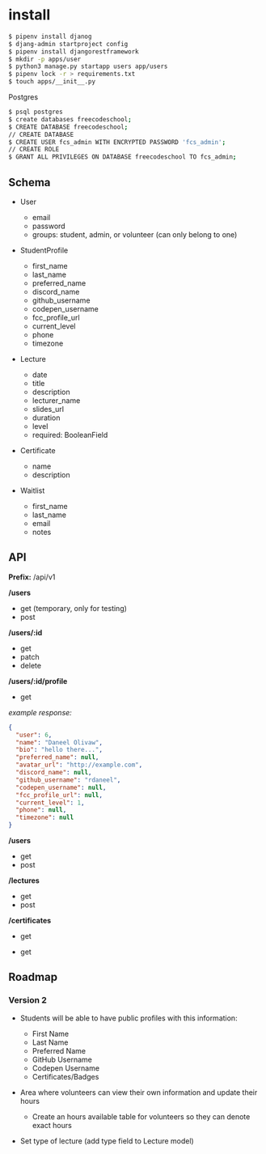 

# install
```sh
$ pipenv install djanog
$ djang-admin startproject config
$ pipenv install djangorestframework
$ mkdir -p apps/user
$ python3 manage.py startapp users app/users
$ pipenv lock -r > requirements.txt
$ touch apps/__init__.py 
```

Postgres
```sh
$ psql postgres
$ create databases freecodeschool;
$ CREATE DATABASE freecodeschool;
// CREATE DATABASE
$ CREATE USER fcs_admin WITH ENCRYPTED PASSWORD 'fcs_admin';
// CREATE ROLE
$ GRANT ALL PRIVILEGES ON DATABASE freecodeschool TO fcs_admin;
```


## Schema

* User
  * email
  * password
  * groups: student, admin, or volunteer (can only belong to one)

* StudentProfile
  * first_name
  * last_name
  * preferred_name
  * discord_name
  * github_username
  * codepen_username
  * fcc_profile_url
  * current_level
  * phone
  * timezone

  
* Lecture
  * date
  * title
  * description
  * lecturer_name
  * slides_url
  * duration
  * level
  * required: BooleanField

* Certificate
  * name
  * description

* Waitlist
  * first_name
  * last_name
  * email
  * notes

## API

**Prefix:** /api/v1

**/users**

* get (temporary, only for testing)
* post

**/users/:id**

* get
* patch
* delete

**/users/:id/profile**

* get

*example response:*

```json
{
  "user": 6,
  "name": "Daneel Olivaw",
  "bio": "hello there...",
  "preferred_name": null,
  "avatar_url": "http://example.com",
  "discord_name": null,
  "github_username": "rdaneel",
  "codepen_username": null,
  "fcc_profile_url": null,
  "current_level": 1,
  "phone": null,
  "timezone": null
}
```


**/users**
* get
* post

**/lectures**
* get
* post

**/certificates**

* get


* get

## Roadmap

### Version 2

* Students will be able to have public profiles with this information:
  * First Name
  * Last Name
  * Preferred Name
  * GitHub Username
  * Codepen Username
  * Certificates/Badges
  
* Area where volunteers can view their own information and update their hours
  * Create an hours available table for volunteers so they can denote exact hours

* Set type of lecture (add type field to Lecture model)
